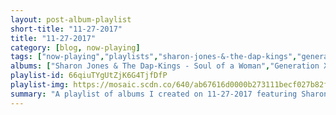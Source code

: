```yaml
---
layout: post-album-playlist
short-title: "11-27-2017"
title: "11-27-2017"
category: [blog, now-playing]
tags: ["now-playing","playlists","sharon-jones-&-the-dap-kings","generation-x","bleached","bad-religion","mrs.-magician","beach-fossils","paul-revere-&-the-raiders","count-five","the-modern-lovers","the-modern-lovers","the-yardbirds","the-detroit-cobras","manfred-mann","will-clarke","various-artists"]
albums: ["Sharon Jones & The Dap-Kings - Soul of a Woman","Generation X - Generation X (2002 Remaster)","Bleached - Welcome the Worms","Bad Religion - Stranger Than Fiction","Mrs. Magician - Bermuda","Beach Fossils - Clash The Truth","Paul Revere & The Raiders - Midnight Ride","Count Five - Psychotic Reaction","The Modern Lovers - Live at the longbranch and more","The Modern Lovers - Precise Modern Lovers Order: Live in Boston, 1971 and Berkeley, 1973","The Yardbirds - Roger The Engineer / Over Under Sideways Down","The Detroit Cobras - The Original Recordings","Manfred Mann - Mann Made","Will Clarke - Give Me Your Love EP","Various Artists - Laugh Now, Fly Later"]
playlist-id: 66qiuTYgUtZjK6G4TjfDfP
playlist-img: https://mosaic.scdn.co/640/ab67616d0000b273111becf027b82fe1840a5e16ab67616d0000b2734fb0fa40fa551c171c46a6d5ab67616d0000b273bfd1236318a87ad06963ebedab67616d0000b273e2580add63e788040602e8b5
summary: "A playlist of albums I created on 11-27-2017 featuring Sharon Jones & The Dap-Kings, Generation X, Bleached, Bad Religion, Mrs. Magician, Beach Fossils, Paul Revere & The Raiders, Count Five, The Modern Lovers, The Modern Lovers, The Yardbirds, The Detroit Cobras, Manfred Mann, Will Clarke, and Various Artists"
---
```

